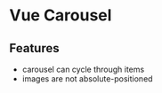 # Vue Carousel

## Features

- carousel can cycle through items
- images are not absolute-positioned

